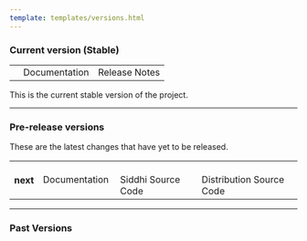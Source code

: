 ```yaml
---
template: templates/versions.html
---
```


<!--
 * Copyright (c) 2019, WSO2 Inc. (http://www.wso2.org) All Rights Reserved.
 *
 * WSO2 Inc. licenses this file to you under the Apache License,
 * Version 2.0 (the "License"); you may not use this file except
 * in compliance with the License.
 * You may obtain a copy of the License at
 *
 * http://www.apache.org/licenses/LICENSE-2.0
 *
 * Unless required by applicable law or agreed to in writing,
 * software distributed under the License is distributed on an
 * "AS IS" BASIS, WITHOUT WARRANTIES OR CONDITIONS OF ANY
 * KIND, either express or implied. See the License for the
 * specific language governing permissions and limitations
 * under the License.
-->

### Current version (Stable)

<table>
    <tbody>
        <tr>
            <th id="current-version-number"><!-- latest-version --></th>
            <td>
                <a id="current-version-documentation-link">Documentation</a>
            </td>
            <td>
                <a id="current-version-release-notes-link">Release Notes</a>
            </td>
        </tr>
    </tbody>
</table>

This is the current stable version of the project.

---

### Pre-release versions
These are the latest changes that have yet to be released.

<table>
    <tbody>
        <tr>
            <th>next</th>
            <td>
                <a id="pre-release-version-documentation-link">Documentation</a>
            </td>
            <td>
                <a href="https://github.com/siddhi-io/siddhi/tree/master" target="_blank">
                    <div class="md-source-code-icon" style="display:inline-block;vertical-align: top;">
                        <svg viewBox="0 0 20 20" width="20" height="20">
                          <use xlink:href="#__github" width="20" height="20"></use>
                        </svg>
                    </div><div style="display:inline-block;vertical-align:top;padding-left: 0.25rem;">
                    Siddhi Source Code
                    </div>
                </a>
            </td>
           <td>
               <a href="https://github.com/siddhi-io/distribution/tree/master" target="_blank">
                   <div class="md-source-code-icon" style="display:inline-block;vertical-align: top;">
                       <svg viewBox="0 0 20 20" width="20" height="20">
                         <use xlink:href="#__github" width="20" height="20"></use>
                       </svg>
                   </div><div style="display:inline-block;vertical-align:top;padding-left: 0.25rem;">
                   Distribution Source Code
                   </div>
               </a>
           </td>
        </tr>
    </tbody>
</table>

---

### Past Versions

<table>
    <tbody id="previous-versions">
        <!-- Will populate from the script -->
    </tbody>
</table>
